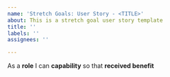 ```yaml
---
name: 'Stretch Goals: User Story - <TITLE>'
about: This is a stretch goal user story template
title: ''
labels: ''
assignees: ''

---
```


As a **role** I can **capability** so that **received benefit**
